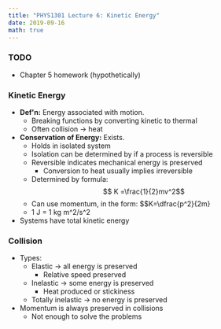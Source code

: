 ```yaml
---
title: "PHYS1301 Lecture 6: Kinetic Energy"
date: 2019-09-16
math: true 
---
```


### TODO

- Chapter 5 homework (hypothetically)

### Kinetic Energy

- **Def'n:** Energy associated with motion. 
    - Breaking functions by converting kinetic to thermal
    - Often collision &rarr; heat
- **Conservation of Energy:** Exists.
    - Holds in isolated system
    - Isolation can be determined by if a process is reversible
    - Reversible indicates mechanical energy is preserved
        - Conversion to heat usually implies irreversible
    - Determined by formula: $$ K =\frac{1}{2}mv^2$$
    - Can use momentum, in the form: $$K=\dfrac{p^2}{2m}
    - 1 J = 1 kg m^2/s^2
- Systems have total kinetic energy

### Collision

- Types:
    - Elastic &rarr; all energy is preserved
        - Relative speed preserved
    - Inelastic &rarr; some energy is preserved
        - Heat produced or stickiness
    - Totally inelastic &rarr; no energy is preserved
- Momentum is always preserved in collisions
    - Not enough to solve the problems


